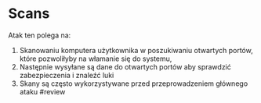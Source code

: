 # Scans
Atak ten polega na:
1. Skanowaniu komputera użytkownika w poszukiwaniu otwartych portów, które pozwoliłyby na włamanie się do systemu,
2. Następnie wysyłane są dane do otwartych portów aby sprawdzić zabezpieczenia i znaleźć luki
3. Skany są często wykorzystywane przed przeprowadzeniem głównego ataku
#review